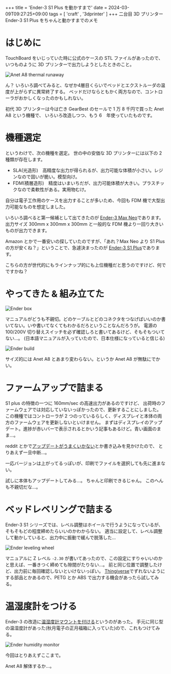 +++
title = 'Ender-3 S1 Plus を動かすまで'
date = 2024-03-09T09:27:25+09:00
tags =  [ 'craft' , '3dprinter' ]
+++
二台目 3D プリンター Ender-3 S1 Plus をちゃんと動かすまでのメモ

# はじめに

TouchBoard をいじっていた時に公式のケースの STL ファイルがあったので、いつものように 3D プリンターで出力しようとしたときのこと。

![Anet A8 thermal runaway](/images/enders103.jpg)

ん？
いろいろ調べてみると、なぜか4層目くらいでベッドとエクストルーダの温度が上がらずに異常終了する。
ベッドだけならともかく両方なので、コントローラがおかしくなったのかもしれない。

初代 3D プリンターは今は亡き GearBest のセールで 1 万 8 千円で買った Anet A8 という機種で、
いろいろ改造しつつ、もう 6　年使っていたものです。

# 機種選定

というわけで、次の機種を選定。
世の中の安価な 3D プリンターには以下の 2 種類が存在します。

- SLA(光造形)　高精度な出力が得られるが、出力可能な体積が小さい。レジンなので固いが脆い。模型向け。
- FDM(積層造形)　精度はいまいちだが、出力可能体積が大きい。プラスチックなので柔軟性がある。実用物むけ。

自分は電子工作用のケースを出力することが多いため、今回も FDM 機で大型出力可能なものを想定しました。

いろいろ調べると第一候補として出てきたのが 
[Ender-3 Max Neo](https://www.creality.com/products/ender-3-max-neo-3d-printer)であります。
出力サイズ 300mm x 300mm x 300mm と一般的な FDM 機より一回り大きいものが出力できます。

Amazon とかで一番安いの探していたのですが、「あれ？Max Neo より S1 Plus の方が安くね？」ということで、急遽決まったのが
[Ender-3 S1 Plus](https://www.creality.com/products/creality-ender-3-s1-plus-3d-printer)であります。

こちらの方が世代的にもラインナップ的にも上位機種だと思うのですけど、何でですかね？

# やってきた & 組み立てた

![Ender box](/images/enders100.jpg)

マニュアルがどうも不親切。どのケーブルとどのコネクタをつなげばいいのか書いてない。いや書いてなくてもわかるだろということなんだろうが。
電源の 100/200V 切り替えスイッチを必ず確認しろと書いてあるけど、そもそもついてない…。
(日本語マニュアルが入っていたので、日本仕様になっていると信じる)

![Ender build](/images/enders101.jpg)

サイズ的には Anet A8 とあまり変わらない。というか Anet A8 が無駄にでかい。

# ファームアップで詰まる

S1 plus の特徴の一つに 160mm/sec の高速出力があるのですけど、
出荷時のファームウェアでは対応していないっぽかったので、更新することにしました。
この機種ではコントローラが 2 つのっているらしく、ディスプレイと本体の両方のファームウェアを更新しないといけません。
まずはディスプレイのアップデート。進捗が赤いバーで表示されるとかいう記事もあるけど。青い画面のまま…。

reddit とかで[アップデートがうまくいかない](https://www.reddit.com/r/ender3/comments/173mud8/ender_3_s1_plus_wont_update_screen_after_printer/)とか書き込みを見かけたので、
とりあえず一旦中断…。

一応バージョンは上がってるっぽいが、印刷でファイルを選択しても先に進まない。

試しに本体もアップデートしてみる…。
ちゃんと印刷できるじゃん。
このへんも不親切だな…。

# ベッドレベリングで詰まる

Ender-3 S1 シリーズでは、レベル調整はホイールで行うようになっているが、そもそもどの程度締めたらいいのかわからない。
適当に設定して、レベル調整して動かしていると、出力中に振動で緩んで脱落した…

![Ender leveling wheel](/images/enders102.jpg)

マニュアルに Z レベル `-2.30` が書いてあったので、この設定にすりゃいいのかと思えば、一番きつく締めても隙間がたりない…。
前と同じ位置で調整したけど、出力前に毎回確認しないといけないっぽい。
[Thingiverse](https://www.thingiverse.com/thing:6061063)でずれないようにする部品とかあるので、PETG とか ABS で出力する機会があったら試してみる。

# 温湿度計をつける

Ender-3 の改造に[温湿度計マウントを付ける](https://www.thingiverse.com/thing:6058987)というのがあった。
手元に同じ型の温湿度計があった(秋月電子の正月福箱に入っていた)ので、これもつけてみる。

![Ender humidity monitor](/images/enders104.jpg)

今回はとりあえずここまで。


Anet A8 解体するか…。
